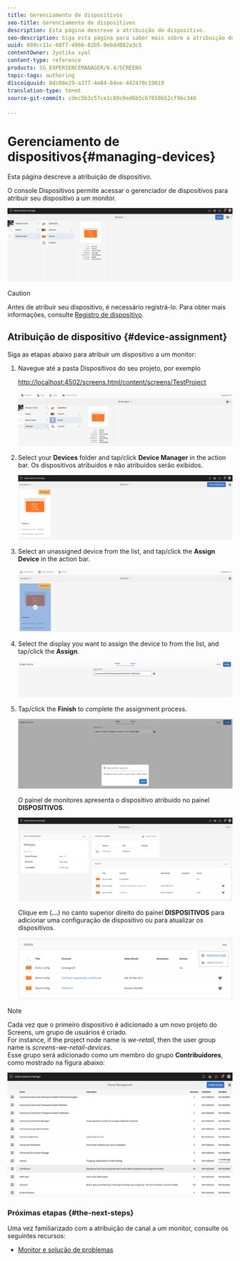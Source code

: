 ```yaml
---
title: Gerenciamento de dispositivos
seo-title: Gerenciamento de dispositivos
description: Esta página descreve a atribuição de dispositivo.
seo-description: Siga esta página para saber mais sobre a atribuição de dispositivo. O console Dispositivos permite acessar o gerenciador de dispositivos para atribuir seu dispositivo a um monitor.
uuid: 889cc11c-60f7-4966-82b5-9ebdd082a3c5
contentOwner: Jyotika syal
content-type: reference
products: SG_EXPERIENCEMANAGER/6.4/SCREENS
topic-tags: authoring
discoiquuid: 8dc08e29-a377-4e84-84ee-442470c19019
translation-type: tm+mt
source-git-commit: cdec5b3c57ce1c80c0ed6b5cb7650b52cf9bc340

---
```



# Gerenciamento de dispositivos{#managing-devices}

Esta página descreve a atribuição de dispositivo.

O console Dispositivos permite acessar o gerenciador de dispositivos para atribuir seu dispositivo a um monitor.

![chlimage_1-31](assets/chlimage_1-31.png)

>[!CAUTION]
>
>Antes de atribuir seu dispositivo, é necessário registrá-lo. Para obter mais informações, consulte [Registro de dispositivo](managing-devices.md).

## Atribuição de dispositivo {#device-assignment}

Siga as etapas abaixo para atribuir um dispositivo a um monitor:

1. Navegue até a pasta Dispositivos do seu projeto, por exemplo

   [http://localhost:4502/screens.html/content/screens/TestProject](http://localhost:4502/screens.html/content/screens/TestProject)

   ![chlimage_1-32](assets/chlimage_1-32.png)

1. Select your **Devices** folder and tap/click **Device Manager** in the action bar. Os dispositivos atribuídos e não atribuídos serão exibidos.

   ![chlimage_1-33](assets/chlimage_1-33.png)

1. Select an unassigned device from the list, and tap/click the **Assign Device** in the action bar.

   ![chlimage_1-34](assets/chlimage_1-34.png)

1. Select the display you want to assign the device to from the list, and tap/click the **Assign**.

   ![chlimage_1-35](assets/chlimage_1-35.png)

1. Tap/click the **Finish** to complete the assignment process.

   ![chlimage_1-36](assets/chlimage_1-36.png)

   O painel de monitores apresenta o dispositivo atribuído no painel **DISPOSITIVOS**.

   ![chlimage_1-37](assets/chlimage_1-37.png)

   Clique em (**...**) no canto superior direito do painel **DISPOSITIVOS** para adicionar uma configuração de dispositivo ou para atualizar os dispositivos.

   ![chlimage_1-38](assets/chlimage_1-38.png)

>[!NOTE]
>
>Cada vez que o primeiro dispositivo é adicionado a um novo projeto do Screens, um grupo de usuários é criado.\
>For instance, if the project node name is *we-retail*, then the user group name is *screens-we-retail-devices*.\
>Esse grupo será adicionado como um membro do grupo **Contribuidores**, como mostrado na figura abaixo:

![chlimage_1-39](assets/chlimage_1-39.png)

### Próximas etapas {#the-next-steps}

Uma vez familiarizado com a atribuição de canal a um monitor, consulte os seguintes recursos:

* [Monitor e solução de problemas](monitoring-screens.md) 

